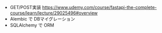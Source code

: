 - GET/POST実装 https://www.udemy.com/course/fastapi-the-complete-course/learn/lecture/29025496#overview
- Alembic で DBマイグレーション
- SQLAlchemy で ORM
